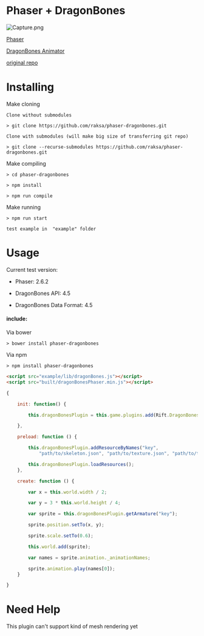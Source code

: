 Phaser + DragonBones
===

![Capture.png](https://raw.githubusercontent.com/raksa/phaser-dragonbones/master/screenshot/Capture.PNG)

[Phaser](http://phaser.io)

[DragonBones Animator](http://dragonbones.com)

[original repo](https://bitbucket.org/silashatfield/phaserbones)

Installing
===

Make cloning
````
Clone without submodules

> git clone https://github.com/raksa/phaser-dragonbones.git

Clone with submodules (will make big size of transferring git repo)

> git clone --recurse-submodules https://github.com/raksa/phaser-dragonbones.git

````

Make compiling
````
> cd phaser-dragonbones

> npm install

> npm run compile

````

Make running
````
> npm run start

test example in  "example" folder

````

Usage
===

Current test version:

* Phaser: 2.6.2

* DragonBones API: 4.5

* DragonBones Data Format: 4.5

#### include:

Via bower
````
> bower install phaser-dragonbones
````
Via npm
````
> npm install phaser-dragonbones
````

```html
<script src="example/lib/dragonBones.js"></script>
<script src="built/dragonBonesPhaser.min.js"></script>
```
```javascript
{

    init: function() {

        this.dragonBonesPlugin = this.game.plugins.add(Rift.DragonBonesPlugin);

    },

    preload: function () {

        this.dragonBonesPlugin.addResourceByNames("key",
            "path/to/skeleton.json", "path/to/texture.json", "path/to/texture.png");

        this.dragonBonesPlugin.loadResources();
    },

    create: function () {

        var x = this.world.width / 2;

        var y = 3 * this.world.height / 4;

        var sprite = this.dragonBonesPlugin.getArmature("key");

        sprite.position.setTo(x, y);

        sprite.scale.setTo(0.6);

        this.world.add(sprite);

        var names = sprite.animation._animationNames;

        sprite.animation.play(names[0]);
    }

}
```

Need Help
===

This plugin can't support kind of mesh rendering yet